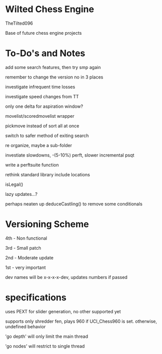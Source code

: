 # Wilted Chess Engine

TheTilted096

Base of future chess engine projects

# To-Do's and Notes

add some search features, then try smp again

remember to change the version no in 3 places

investigate infrequent time losses

investigate speed changes from TT

only one delta for aspiration window?

movelist/scoredmovelist wrapper

pickmove instead of sort all at once

switch to safer method of exiting search

re organize, maybe a sub-folder

investiate slowdowns, -(5-10%) perft, slower incremental psqt

write a perftsuite function

rethink standard library include locations

isLegal()

lazy updates...?

perhaps neaten up deduceCastling() to remove some conditionals

# Versioning Scheme

4th - Non functional

3rd - Small patch

2nd - Moderate update

1st - very important

dev names will be x-x-x-x-dev, updates numbers if passed

# specifications

uses PEXT for slider generation, no other supported yet

supports only shredder fen, plays 960 if UCI_Chess960 is set. otherwise, undefined behavior

'go depth' will only limit the main thread

'go nodes' will restrict to single thread


